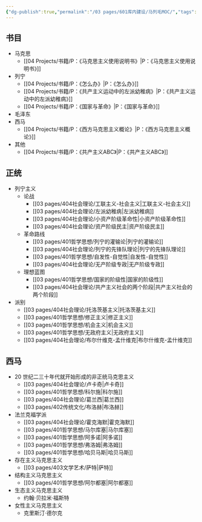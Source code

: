 ```yaml
---
{"dg-publish":true,"permalink":"/03 pages/601库内建设/马列毛MOC/","tags":["目录类"],"created":"2024-11-30T21:48:58.217+08:00","updated":"2025-03-02T19:49:31.628+08:00"}
---
```


## 书目
- 马克思
	- [[04 Projects/书籍/P：《马克思主义使用说明书》\|P：《马克思主义使用说明书》]]
- 列宁
	- [[04 Projects/书籍/P：《怎么办》\|P：《怎么办》]]
	- [[04 Projects/书籍/P：《共产主义运动中的左派幼稚病》\|P：《共产主义运动中的左派幼稚病》]]
	- [[04 Projects/书籍/P：《国家与革命》\|P：《国家与革命》]]
- 毛泽东
- 西马
	- [[04 Projects/书籍/P：《西方马克思主义概论》\|P：《西方马克思主义概论》]]
- 其他
	- [[04 Projects/书籍/P：《共产主义ABC》\|P：《共产主义ABC》]]

## 正统
- 列宁主义
	- 论战
		- [[03 pages/404社会理论/工联主义-社会主义\|工联主义-社会主义]]
		- [[03 pages/404社会理论/左派幼稚病\|左派幼稚病]]
		- [[03 pages/404社会理论/小资产阶级革命性\|小资产阶级革命性]]
		- [[03 pages/404社会理论/资产阶级民主\|资产阶级民主]]
	- 革命路线
		- [[03 pages/401哲学思想/列宁的灌输论\|列宁的灌输论]]
		- [[03 pages/404社会理论/列宁的先锋队理论\|列宁的先锋队理论]]
		- [[03 pages/401哲学思想/自发性-自觉性\|自发性-自觉性]]
		- [[03 pages/404社会理论/无产阶级专政\|无产阶级专政]]
	- 理想蓝图
		- [[03 pages/401哲学思想/国家的阶级性\|国家的阶级性]]
		- [[03 pages/404社会理论/共产主义社会的两个阶段\|共产主义社会的两个阶段]]
- 派别
	- [[03 pages/404社会理论/托洛茨基主义\|托洛茨基主义]]
	- [[03 pages/401哲学思想/修正主义\|修正主义]]
	- [[03 pages/401哲学思想/机会主义\|机会主义]]
	- [[03 pages/401哲学思想/无政府主义\|无政府主义]]
	- [[03 pages/404社会理论/布尔什维克-孟什维克\|布尔什维克-孟什维克]]

## 西马
- 20 世纪二三十年代就开始形成的非正统马克思主义
	- [[03 pages/404社会理论/卢卡奇\|卢卡奇]]
	- [[03 pages/401哲学思想/科尔施\|科尔施]]
	- [[03 pages/404社会理论/葛兰西\|葛兰西]]
	- [[03 pages/402传统文化/布洛赫\|布洛赫]]
- 法兰克福学派
	- [[03 pages/404社会理论/霍克海默\|霍克海默]]
	- [[03 pages/401哲学思想/马尔库塞\|马尔库塞]]
	- [[03 pages/401哲学思想/阿多诺\|阿多诺]]
	- [[03 pages/401哲学思想/弗洛姆\|弗洛姆]]
	- [[03 pages/401哲学思想/哈贝马斯\|哈贝马斯]]
- 存在主义马克思主义
	- [[03 pages/403文学艺术/萨特\|萨特]]
- 结构主义马克思主义
	- [[03 pages/401哲学思想/阿尔都塞\|阿尔都塞]]
- 生态主义马克思主义
	- 约翰·贝拉米·福斯特
- 女性主义马克思主义
	- 克里斯汀·德尔克
